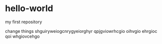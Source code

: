 # hello-world
my first repository


change things
shguiryweiogcnrygyeiorghyr
qpjgviowrhcgio
oihvgio ehrgioc
qoi whgiovcehgo

